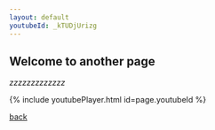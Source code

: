 ```yaml
---
layout: default
youtubeId: _kTUDjUrizg
---
```


## Welcome to another page

_zzzzzzzzzzzzz_

{% include youtubePlayer.html id=page.youtubeId %}

[back](./)

